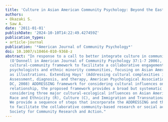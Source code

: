 ```yaml
---
title: 'Culture in Asian American Community Psychology: Beyond the East-West Binary'
authors:
- Okazaki S.
- Saw A.
date: '2011-01-01'
publishDate: '2024-10-10T14:22:49.427459Z'
publication_types:
- article-journal
publication: '*American Journal of Community Psychology*'
doi: 10.1007/s10464-010-9368-z
abstract: "In response to a call to better integrate culture in community psychology
  (O'Donnell in American Journal of Community Psychology 37:1-7 2006), we offer a
  cultural-community framework to facilitate a collaborative engagement between community
  psychologists and ethnic minority communities, focusing on Asian American communities
  as illustrations. Extending Hays' (Addressing cultural complexities in practice:
  Assessment, diagnosis, and therapy, American Psychological Association, Washington,
  DC, 2008) ADDRESSING framework for considering cultural influences on a counseling
  relationship, the proposed framework provides a broad but systematic guidepost for
  considering three major cultural-ecological influences on Asian American communities:
  Race and Ethnicity (R), Culture (C), and Immigration and Transnational Ties (I).
  We provide a sequence of steps that incorporate the ADDRESSING and the RCI frameworks
  to facilitate the collaborative community-based research or social action. © 2010
  Society for Community Research and Action."
---
```

